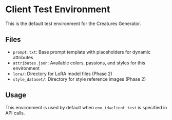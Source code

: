 # Client Test Environment

This is the default test environment for the Creatures Generator.

## Files

- `prompt.txt`: Base prompt template with placeholders for dynamic attributes
- `attributes.json`: Available colors, passions, and styles for this environment
- `lora/`: Directory for LoRA model files (Phase 2)
- `style_dataset/`: Directory for style reference images (Phase 2)

## Usage

This environment is used by default when `env_id=client_test` is specified in API calls.